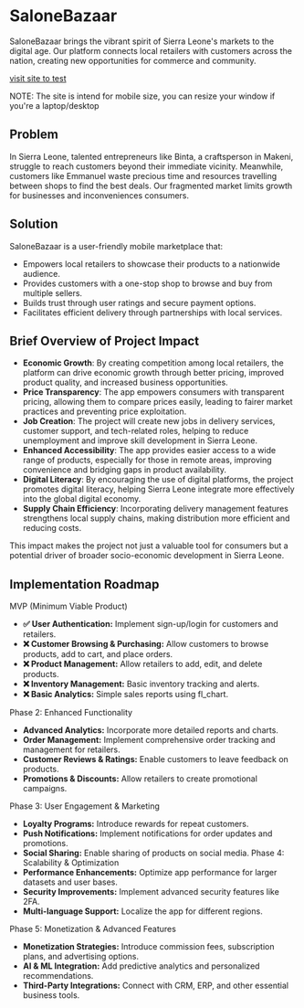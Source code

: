 # SaloneBazaar

SaloneBazaar brings the vibrant spirit of Sierra Leone's markets to the digital age. Our platform connects local retailers with customers across the nation, creating new opportunities for commerce and community.

[visit site to test](https://salone-bazaar.web.app/)

NOTE: The site is intend for mobile size, you can resize your window if you're a laptop/desktop

## Problem

In Sierra Leone, talented entrepreneurs like Binta, a craftsperson in Makeni, struggle to reach customers beyond their immediate vicinity. Meanwhile, customers like Emmanuel waste precious time and resources travelling between shops to find the best deals. Our fragmented market limits growth for businesses and inconveniences consumers.

## Solution

SaloneBazaar is a user-friendly mobile marketplace that:
- Empowers local retailers to showcase their products to a nationwide audience.
- Provides customers with a one-stop shop to browse and buy from multiple sellers.
- Builds trust through user ratings and secure payment options.
- Facilitates efficient delivery through partnerships with local services.

## Brief Overview of Project Impact

- **Economic Growth**: By creating competition among local retailers, the platform can drive economic growth through better pricing, improved product quality, and increased business opportunities.
- **Price Transparency**: The app empowers consumers with transparent pricing, allowing them to compare prices easily, leading to fairer market practices and preventing price exploitation.
- **Job Creation**: The project will create new jobs in delivery services, customer support, and tech-related roles, helping to reduce unemployment and improve skill development in Sierra Leone.
- **Enhanced Accessibility**: The app provides easier access to a wide range of products, especially for those in remote areas, improving convenience and bridging gaps in product availability.
- **Digital Literacy**: By encouraging the use of digital platforms, the project promotes digital literacy, helping Sierra Leone integrate more effectively into the global digital economy.
- **Supply Chain Efficiency**: Incorporating delivery management features strengthens local supply chains, making distribution more efficient and reducing costs.

This impact makes the project not just a valuable tool for consumers but a potential driver of broader socio-economic development in Sierra Leone.

## Implementation Roadmap
MVP (Minimum Viable Product) 
- **✅ User Authentication:** Implement sign-up/login for customers and retailers.
- **❌ Customer Browsing & Purchasing:** Allow customers to browse products, add to cart, and place orders.
- **❌ Product Management:** Allow retailers to add, edit, and delete products.
- **❌ Inventory Management:** Basic inventory tracking and alerts.
- **❌ Basic Analytics:** Simple sales reports using fl_chart.

Phase 2: Enhanced Functionality
- **Advanced Analytics:** Incorporate more detailed reports and charts.
- **Order Management:** Implement comprehensive order tracking and management for retailers.
- **Customer Reviews & Ratings:** Enable customers to leave feedback on products.
- **Promotions & Discounts:** Allow retailers to create promotional campaigns.

Phase 3: User Engagement & Marketing
- **Loyalty Programs:** Introduce rewards for repeat customers.
- **Push Notifications:** Implement notifications for order updates and promotions.
- **Social Sharing:** Enable sharing of products on social media.
Phase 4: Scalability & Optimization
- **Performance Enhancements:** Optimize app performance for larger datasets and user bases.
- **Security Improvements:** Implement advanced security features like 2FA.
- **Multi-language Support:** Localize the app for different regions.

Phase 5: Monetization & Advanced Features
- **Monetization Strategies:** Introduce commission fees, subscription plans, and advertising options.
- **AI & ML Integration:** Add predictive analytics and personalized recommendations.
- **Third-Party Integrations:** Connect with CRM, ERP, and other essential business tools.
